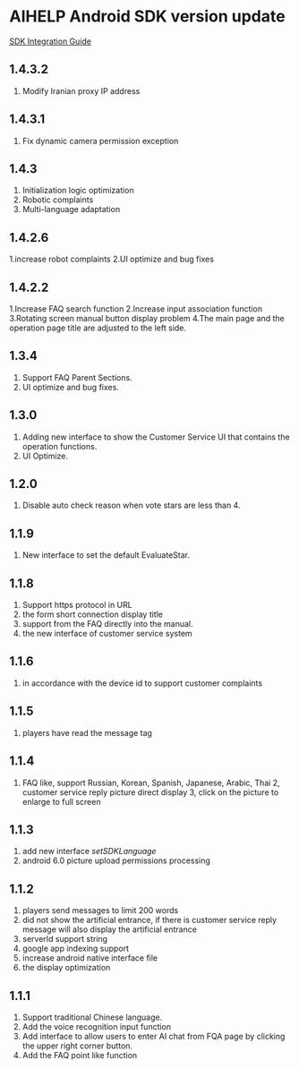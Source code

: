 # AIHELP Android SDK version update
[SDK Integration Guide](https://github.com/AI-HELP/cocos-android-SDK/blob/master/README.md)

## 1.4.3.2
1. Modify Iranian proxy IP address

## 1.4.3.1
1. Fix dynamic camera permission exception

## 1.4.3
1. Initialization logic optimization
2. Robotic complaints
3. Multi-language adaptation

## 1.4.2.6
1.increase robot complaints
2.UI optimize and bug fixes

## 1.4.2.2
1.Increase FAQ search function
2.Increase input association function
3.Rotating screen manual button display problem
4.The main page and the operation page title are adjusted to the left side.

## 1.3.4
1. Support FAQ Parent Sections. 
2. UI optimize and bug fixes. 

## 1.3.0
1. Adding new interface to show the Customer Service UI that contains the operation functions.
2. UI Optimize.

## 1.2.0
1. Disable auto check reason when vote stars are less than 4.

## 1.1.9 
1. New interface to set the default EvaluateStar.

## 1.1.8
1. Support https protocol in URL
2. the form short connection display title
3. support from the FAQ directly into the manual.
4. the new interface of customer service system

## 1.1.6
1. in accordance with the device id to support customer complaints

## 1.1.5
1. players have read the message tag

## 1.1.4
1. FAQ like, support Russian, Korean, Spanish, Japanese, Arabic, Thai
2, customer service reply picture direct display
3, click on the picture to enlarge to full screen

## 1.1.3
1. add new interface *setSDKLanguage*
2. android 6.0 picture upload permissions processing

## 1.1.2
1. players send messages to limit 200 words <br />
2. did not show the artificial entrance, if there is customer service reply message will also display the artificial entrance <br />
3. serverId support string <br />
4. google app indexing support <br />
5. increase android native interface file <br />
6. the display optimization

## 1.1.1
1. Support traditional Chinese language.
2. Add the voice recognition input function
3. Add interface to allow users to enter AI chat from FQA page by clicking the upper right corner button.
4. Add the FAQ point like function
